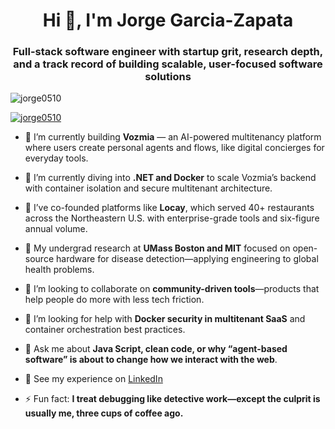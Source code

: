 <h1 align="center">Hi 👋, I'm Jorge Garcia-Zapata</h1>
<h3 align="center">Full-stack software engineer with startup grit, research depth, and a track record of building scalable, user-focused software solutions</h3>

<p align="left"> <img src="https://komarev.com/ghpvc/?username=jorge0510&label=Profile%20views&color=0e75b6&style=flat" alt="jorge0510" /> </p>

<p align="left"> <a href="https://github.com/ryo-ma/github-profile-trophy"><img src="https://github-profile-trophy.vercel.app/?username=jorge0510" alt="jorge0510" /></a> </p>

- 🔭 I’m currently building **Vozmia** — an AI-powered multitenancy platform where users create personal agents and flows, like digital concierges for everyday tools.

- 🌱 I’m currently diving into **.NET and Docker** to scale Vozmia’s backend with container isolation and secure multitenant architecture.

- 🧠 I’ve co-founded platforms like **Locay**, which served 40+ restaurants across the Northeastern U.S. with enterprise-grade tools and six-figure annual volume.

- 🧪 My undergrad research at **UMass Boston and MIT** focused on open-source hardware for disease detection—applying engineering to global health problems.

- 👯 I’m looking to collaborate on **community-driven tools**—products that help people do more with less tech friction.

- 🤝 I’m looking for help with **Docker security in multitenant SaaS** and container orchestration best practices.

- 💬 Ask me about **Java Script, clean code, or why “agent-based software” is about to change how we interact with the web**.

- 📄 See my experience on [LinkedIn](https://www.linkedin.com/in/jorgeagarcia1/)

- ⚡ Fun fact: **I treat debugging like detective work—except the culprit is usually me, three cups of coffee ago.**

